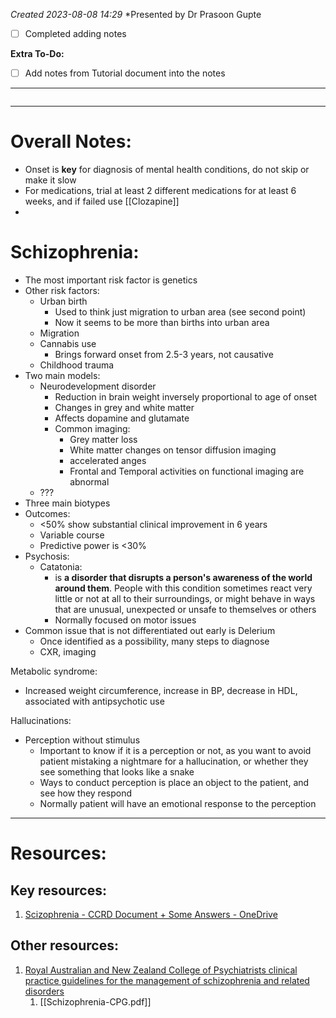 *Created 2023-08-08 14:29*
*Presented by Dr Prasoon Gupte
- [ ] Completed adding notes

**Extra To-Do:**
- [ ] Add notes from Tutorial document into the notes
---
```toc
```
---
# Overall Notes:
- Onset is **key** for diagnosis of mental health conditions, do not skip or make it slow
- For medications, trial at least 2 different medications for at least 6 weeks, and if failed use [[Clozapine]]
- 
# Schizophrenia:
- The most important risk factor is genetics
- Other risk factors:
	- Urban birth
		- Used to think just migration to urban area (see second point)
		- Now it seems to be more than births into urban area
	- Migration
	- Cannabis use
		- Brings forward onset from 2.5-3 years, not causative
	- Childhood trauma
- Two main models:
	- Neurodevelopment disorder
		- Reduction in brain weight inversely proportional to age of onset
		- Changes in grey and white matter
		- Affects dopamine and glutamate
		- Common imaging:
			- Grey matter loss
			- White matter changes on tensor diffusion imaging
			- accelerated anges
			- Frontal and Temporal activities on functional imaging are abnormal
	- ???
- Three main biotypes
- Outcomes:
	- <50% show substantial clinical improvement in 6 years
	- Variable course
	- Predictive power is <30%
- Psychosis:
	- Catatonia:
		- is **a disorder that disrupts a person's awareness of the world around them**. People with this condition sometimes react very little or not at all to their surroundings, or might behave in ways that are unusual, unexpected or unsafe to themselves or others
		- Normally focused on motor issues
- Common issue that is not differentiated out early is Delerium
	- Once identified as a possibility, many steps to diagnose
	- CXR, imaging

Metabolic syndrome:
- Increased weight circumference, increase in BP, decrease in HDL, associated with antipsychotic use

Hallucinations:
- Perception without stimulus
	- Important to know if it is a perception or not, as you want to avoid patient mistaking a nightmare for a hallucination, or whether they see something that looks like a snake
	- Ways to conduct perception is place an object to the patient, and see how they respond
	- Normally patient will have an emotional response to the perception

---

# Resources:
## Key resources:
1. [Scizophrenia - CCRD Document + Some Answers - OneDrive](https://1drv.ms/w/s!Avqt1VHL6LRcvLI3oUb7R0Ol9dYEEw)

## Other resources:
1. [Royal Australian and New Zealand College of Psychiatrists clinical practice guidelines for the management of schizophrenia and related disorders](https://www.ranzcp.org/getmedia/da6dfec5-e31f-4d26-951b-dae8b1cdf777/schizophrenia-cpg.pdf)
	1. [[Schizophrenia-CPG.pdf]]